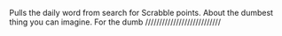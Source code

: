 Pulls the daily word from search for Scrabble points. About the dumbest thing you can imagine. For the dumb ///////////////////////////
